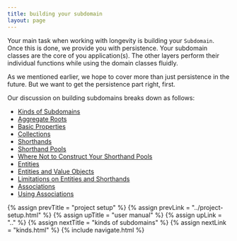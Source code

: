 ```yaml
---
title: building your subdomain
layout: page
---
```


Your main task when working with longevity is building your
`Subdomain`. Once this is done, we provide you with persistence. Your
subdomain classes are the core of you application(s). The other
layers perform their individual functions while using the domain
classes fluidly.

<div class="blue-side-bar">

As we mentioned earlier, we hope to cover more than just persistence
in the future. But we want to get the persistence part right, first.

</div>

Our discussion on building subdomains breaks down as follows:

- [Kinds of Subdomains](kinds.html)
- [Aggregate Roots](roots.html)
- [Basic Properties](basics.html)
- [Collections](collections.html)
- [Shorthands](shorthands.html)
- [Shorthand Pools](shorthand-pools.html)
- [Where Not to Construct Your Shorthand Pools](where-not.html)
- [Entities](entities.html)
- [Entities and Value Objects](value-objects.html)
- [Limitations on Entities and Shorthands](limitations.html)
- [Associations](associations.html)
- [Using Associations](using-associations.html)

{% assign prevTitle = "project setup" %}
{% assign prevLink = "../project-setup.html" %}
{% assign upTitle = "user manual" %}
{% assign upLink = ".." %}
{% assign nextTitle = "kinds of subdomains" %}
{% assign nextLink = "kinds.html" %}
{% include navigate.html %}

